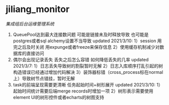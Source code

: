 # jiliang_monitor

*集成组后台运维管理系统*

1. QueuePool达到最大连接数问题
    可能是链接未及时释放导致
    也可能是postgres或者sql alchemy设置不当导致
        updated 2021/3/10:
            1）session 用完之后及时关闭 用expunge或者freeze来保存信息
            2）使用缓存机制减少对数据库的直接访问
2. 偶尔会出现记录丢失
    丢失之后怎么容错
    如何降低丢失的几率
        updated 2021/3/7:
            1）日志丢失导致树的割裂暂时无解
            2）日志入库顺序打乱引起的树构造错误已经通过增加代码解决
            3）装饰器标错（cross_process标在normal上）导致树节点错挂，暂时无解
3. task的前端呈现需要更清晰
    任务起始时间+树形展开
        updated 2021/3/10:
            1）起始时间统计需要后端merge records时增加一项
            2）树形表示需要使用element UI的树形控件或者echarts的树图支持
